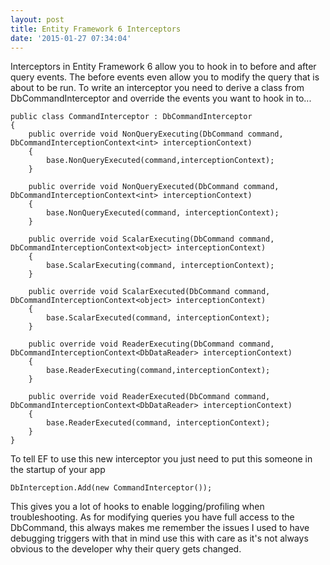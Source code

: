 ```yaml
---
layout: post
title: Entity Framework 6 Interceptors
date: '2015-01-27 07:34:04'
---
```



Interceptors in Entity Framework 6 allow you to hook in to before and after query events. The before events even allow you to modify the query that is about to be run. To write an interceptor you need to derive a class from DbCommandInterceptor and override the events you want to hook in to...

```language-csharp
public class CommandInterceptor : DbCommandInterceptor
{
	public override void NonQueryExecuting(DbCommand command, DbCommandInterceptionContext<int> interceptionContext)
	{
		base.NonQueryExecuted(command,interceptionContext);
	}

	public override void NonQueryExecuted(DbCommand command, DbCommandInterceptionContext<int> interceptionContext)
	{
		base.NonQueryExecuted(command, interceptionContext);
	}

	public override void ScalarExecuting(DbCommand command, DbCommandInterceptionContext<object> interceptionContext)
	{
		base.ScalarExecuting(command, interceptionContext);
	}

	public override void ScalarExecuted(DbCommand command, DbCommandInterceptionContext<object> interceptionContext)
	{
		base.ScalarExecuted(command, interceptionContext);
	}

	public override void ReaderExecuting(DbCommand command, DbCommandInterceptionContext<DbDataReader> interceptionContext)
	{
		base.ReaderExecuting(command,interceptionContext);
	}

	public override void ReaderExecuted(DbCommand command, DbCommandInterceptionContext<DbDataReader> interceptionContext)
	{
		base.ReaderExecuted(command, interceptionContext);
	}
}
```

To tell EF to use this new interceptor you just need to put this someone in the startup of your app

```language-csharp
DbInterception.Add(new CommandInterceptor());
```

This gives you a lot of hooks to enable logging/profiling when troubleshooting. As for modifying queries you have full access to the DbCommand, this always makes me remember the issues I used to have debugging triggers with that in mind use this with care as it's not always obvious to the developer why their query gets changed. 